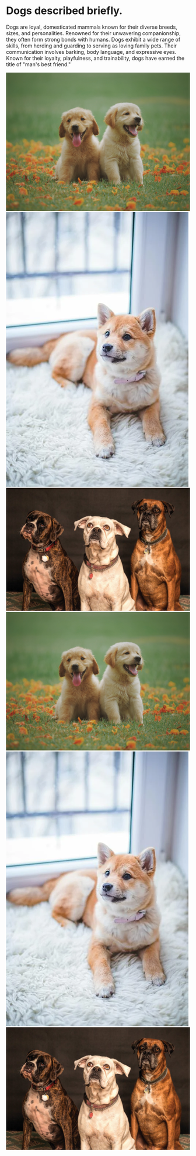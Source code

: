 # Dogs described briefly.

Dogs are loyal, domesticated mammals known for their diverse breeds, sizes, and personalities. Renowned for their unwavering companionship, they often form strong bonds with humans. Dogs exhibit a wide range of skills, from herding and guarding to serving as loving family pets. Their communication involves barking, body language, and expressive eyes. Known for their loyalty, playfulness, and trainability, dogs have earned the title of "man's best friend."

![dog images](dogs.jpg)
![dog images](dog.webp)
![dog images](dogs2.jpeg)
<img src = "dogs.jpg" alt = "first dog image">
<img src = "dog.webp" alt = "second dog image">
<img src = "dogs2.jpeg" alt = "third dog image">
